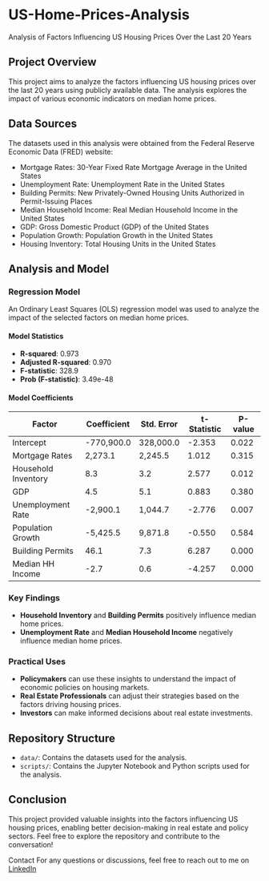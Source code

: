 # US-Home-Prices-Analysis
Analysis of Factors Influencing US Housing Prices Over the Last 20 Years

## Project Overview

This project aims to analyze the factors influencing US housing prices over the last 20 years using publicly available data. The analysis explores the impact of various economic indicators on median home prices.

## Data Sources

The datasets used in this analysis were obtained from the Federal Reserve Economic Data (FRED) website:
- Mortgage Rates: 30-Year Fixed Rate Mortgage Average in the United States
- Unemployment Rate: Unemployment Rate in the United States
- Building Permits: New Privately-Owned Housing Units Authorized in Permit-Issuing Places
- Median Household Income: Real Median Household Income in the United States
- GDP: Gross Domestic Product (GDP) of the United States
- Population Growth: Population Growth in the United States
- Housing Inventory: Total Housing Units in the United States

## Analysis and Model

### Regression Model
An Ordinary Least Squares (OLS) regression model was used to analyze the impact of the selected factors on median home prices.

#### Model Statistics
- **R-squared**: 0.973
- **Adjusted R-squared**: 0.970
- **F-statistic**: 328.9
- **Prob (F-statistic)**: 3.49e-48

#### Model Coefficients
| Factor               | Coefficient   | Std. Error | t-Statistic | P-value  |
|----------------------|---------------|------------|-------------|----------|
| Intercept            | -770,900.0    | 328,000.0  | -2.353      | 0.022    |
| Mortgage Rates       | 2,273.1       | 2,245.5    | 1.012       | 0.315    |
| Household Inventory  | 8.3           | 3.2        | 2.577       | 0.012    |
| GDP                  | 4.5           | 5.1        | 0.883       | 0.380    |
| Unemployment Rate    | -2,900.1      | 1,044.7    | -2.776      | 0.007    |
| Population Growth    | -5,425.5      | 9,871.8    | -0.550      | 0.584    |
| Building Permits     | 46.1          | 7.3        | 6.287       | 0.000    |
| Median HH Income     | -2.7          | 0.6        | -4.257      | 0.000    |

### Key Findings
- **Household Inventory** and **Building Permits** positively influence median home prices.
- **Unemployment Rate** and **Median Household Income** negatively influence median home prices.

### Practical Uses
- **Policymakers** can use these insights to understand the impact of economic policies on housing markets.
- **Real Estate Professionals** can adjust their strategies based on the factors driving housing prices.
- **Investors** can make informed decisions about real estate investments.

## Repository Structure

- `data/`: Contains the datasets used for the analysis.
- `scripts/`: Contains the Jupyter Notebook and Python scripts used for the analysis.


## Conclusion
This project provided valuable insights into the factors influencing US housing prices, enabling better decision-making in real estate and policy sectors. Feel free to explore the repository and contribute to the conversation!

Contact
For any questions or discussions, feel free to reach out to me on [LinkedIn](https://www.linkedin.com/in/vaibhavtembhekar/)

